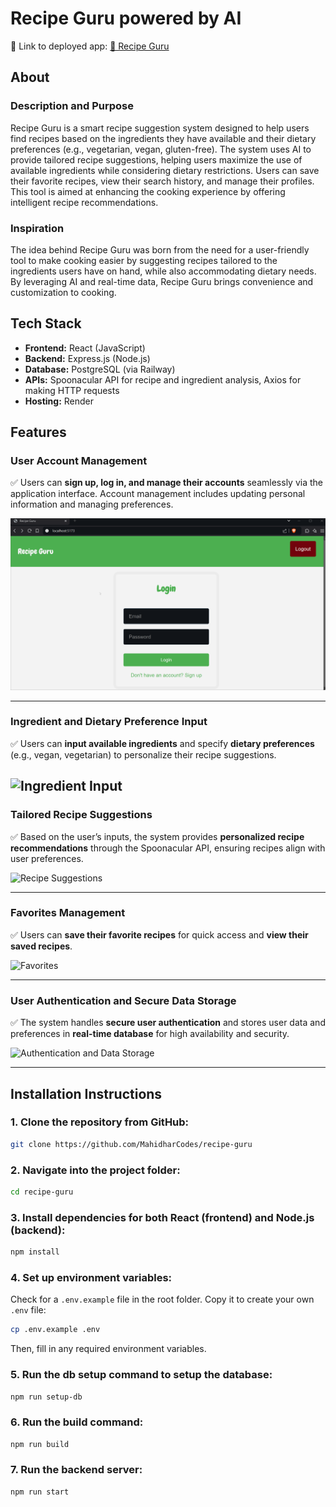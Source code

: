 # Recipe Guru powered by AI

🔗 Link to deployed app: [🥗 Recipe Guru](https://recipe-guru-b4by.onrender.com/)
## About

### Description and Purpose

Recipe Guru is a smart recipe suggestion system designed to help users find recipes based on the ingredients they have available and their dietary preferences (e.g., vegetarian, vegan, gluten-free). The system uses AI to provide tailored recipe suggestions, helping users maximize the use of available ingredients while considering dietary restrictions. Users can save their favorite recipes, view their search history, and manage their profiles. This tool is aimed at enhancing the cooking experience by offering intelligent recipe recommendations.


### Inspiration

The idea behind Recipe Guru was born from the need for a user-friendly tool to make cooking easier by suggesting recipes tailored to the ingredients users have on hand, while also accommodating dietary needs. By leveraging AI and real-time data, Recipe Guru brings convenience and customization to cooking.


## Tech Stack

- **Frontend:** React (JavaScript)
- **Backend:** Express.js (Node.js)
- **Database:** PostgreSQL (via Railway)
- **APIs:** Spoonacular API for recipe and ingredient analysis, Axios for making HTTP requests
- **Hosting:** Render

## **Features**

### **User Account Management**

✅ Users can **sign up, log in, and manage their accounts** seamlessly via the application interface. Account management includes updating personal information and managing preferences.

![User Account Management](./gifs/feature1.gif)

---

### **Ingredient and Dietary Preference Input**

✅ Users can **input available ingredients** and specify **dietary preferences** (e.g., vegan, vegetarian) to personalize their recipe suggestions.

![Ingredient Input](./gifs/feature2.gif)
---

### **Tailored Recipe Suggestions**

✅ Based on the user’s inputs, the system provides **personalized recipe recommendations** through the Spoonacular API, ensuring recipes align with user preferences.

![Recipe Suggestions](./gifs/feature3.gif)

---

### **Favorites Management**

✅ Users can **save their favorite recipes** for quick access and **view their saved recipes**.

![Favorites](./gifs/feature4.gif)

---

### **User Authentication and Secure Data Storage**

✅ The system handles **secure user authentication** and stores user data and preferences in **real-time database** for high availability and security.

![Authentication and Data Storage](./gifs/feature5.gif)

---


## Installation Instructions

### 1. **Clone the repository from GitHub:**

```bash
git clone https://github.com/MahidharCodes/recipe-guru
```

### 2. **Navigate into the project folder:**

```bash
cd recipe-guru
```

### 3. **Install dependencies for both React (frontend) and Node.js (backend):**


```bash
npm install
```

### 4. **Set up environment variables:**

Check for a `.env.example` file in the root folder. Copy it to create your own `.env` file:

```bash
cp .env.example .env
```
Then, fill in any required environment variables.


### 5. **Run the db setup command to setup the database:**

```bash
npm run setup-db
```

### 6. **Run the build command:**

```bash
npm run build
```

### 7. **Run the backend server:**

```bash
npm run start
```
